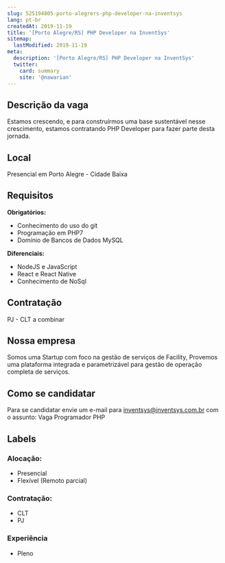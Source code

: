 ```yaml
---
slug: 525194805-porto-alegrers-php-developer-na-inventsys
lang: pt-br
createdAt: 2019-11-19
title: '[Porto Alegre/RS] PHP Developer na InventSys'
sitemap:
  lastModified: 2019-11-19
meta:
  description: '[Porto Alegre/RS] PHP Developer na InventSys'
  twitter:
    card: summary
    site: '@nawarian'
---
```

## Descrição da vaga

Estamos crescendo, e para construírmos uma base sustentável nesse crescimento, estamos contratando PHP Developer para fazer parte desta jornada.

## Local

Presencial em Porto Alegre - Cidade Baixa

## Requisitos

**Obrigatórios:**

- Conhecimento do uso do git
- Programação em PHP7
- Domínio de Bancos de Dados MySQL

**Diferenciais:**
- NodeJS e JavaScript
- React e React Native
- Conhecimento de NoSql

## Contratação

PJ - CLT a combinar

## Nossa empresa

Somos uma Startup com foco na gestão de serviços de Facility, Provemos uma plataforma integrada e parametrizável para gestão de operação completa de serviços.

## Como se candidatar

Para se candidatar envie um e-mail para inventsys@inventsys.com.br com o assunto: Vaga Programador PHP

## Labels

### Alocação:
- Presencial
- Flexível (Remoto parcial)

### Contratação:
- CLT
- PJ

### Experiência
- Pleno
